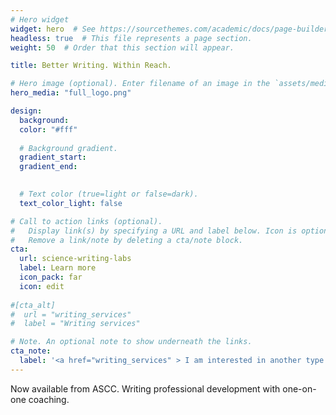 ```yaml
---
# Hero widget
widget: hero  # See https://sourcethemes.com/academic/docs/page-builder/
headless: true  # This file represents a page section.
weight: 50  # Order that this section will appear.

title: Better Writing. Within Reach.

# Hero image (optional). Enter filename of an image in the `assets/media` folder.
hero_media: "full_logo.png"

design:
  background:
  color: "#fff"
  
  # Background gradient.
  gradient_start:
  gradient_end:
  

  # Text color (true=light or false=dark).
  text_color_light: false

# Call to action links (optional).
#   Display link(s) by specifying a URL and label below. Icon is optional for `[cta]`.
#   Remove a link/note by deleting a cta/note block.
cta:
  url: science-writing-labs
  label: Learn more
  icon_pack: far
  icon: edit
  
#[cta_alt]
#  url = "writing_services"
#  label = "Writing services"

# Note. An optional note to show underneath the links.
cta_note:
  label: '<a href="writing_services" > I am interested in another type of writing help.<!-- V --></a>'
---
```


Now available from ASCC. Writing professional development with one-on-one coaching.
